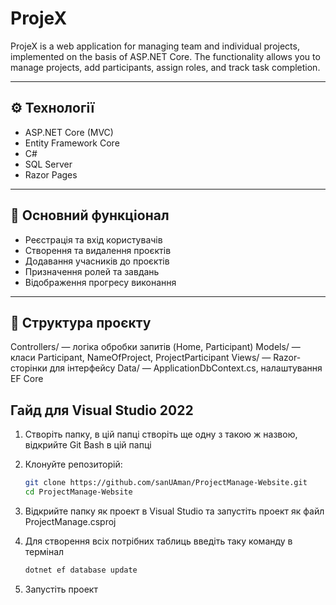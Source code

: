 # ProjeX

ProjeX is a web application for managing team and individual projects, implemented on the basis of ASP.NET Core. The functionality allows you to manage projects, add participants, assign roles, and track task completion.

---

## ⚙️ Технології

- ASP.NET Core (MVC)
- Entity Framework Core
- C#
- SQL Server
- Razor Pages

---

## 📌 Основний функціонал

- Реєстрація та вхід користувачів
- Створення та видалення проєктів
- Додавання учасників до проєктів
- Призначення ролей та завдань
- Відображення прогресу виконання

---

## 📂 Структура проєкту
  Controllers/ — логіка обробки запитів (Home, Participant)
  Models/ — класи Participant, NameOfProject, ProjectParticipant
  Views/ — Razor-сторінки для інтерфейсу
  Data/ — ApplicationDbContext.cs, налаштування EF Core

## Гайд для Visual Studio 2022

1. Створіть папку, в цій папці створіть ще одну з такою ж назвою, відкрийте Git Bash в цій папці

2. Клонуйте репозиторій:
   ```bash
   git clone https://github.com/sanUAman/ProjectManage-Website.git
   cd ProjectManage-Website

3. Відкрийте папку як проект в Visual Studio та запустіть проект як файл ProjectManage.csproj

4. Для створення всіх потрібних таблиць введіть таку команду в термінал
   ```bash
   dotnet ef database update

5. Запустіть проект

